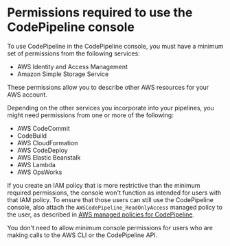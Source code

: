 # Permissions required to use the CodePipeline console<a name="security-iam-permissions-console"></a>

To use CodePipeline in the CodePipeline console, you must have a minimum set of permissions from the following services:
+ AWS Identity and Access Management
+ Amazon Simple Storage Service

These permissions allow you to describe other AWS resources for your AWS account\.

Depending on the other services you incorporate into your pipelines, you might need permissions from one or more of the following:
+ AWS CodeCommit
+ CodeBuild
+ AWS CloudFormation
+ AWS CodeDeploy
+ AWS Elastic Beanstalk
+ AWS Lambda
+ AWS OpsWorks

If you create an IAM policy that is more restrictive than the minimum required permissions, the console won't function as intended for users with that IAM policy\. To ensure that those users can still use the CodePipeline console, also attach the `AWSCodePipeline_ReadOnlyAccess` managed policy to the user, as described in [AWS managed policies for CodePipeline](managed-policies.md)\.

You don't need to allow minimum console permissions for users who are making calls to the AWS CLI or the CodePipeline API\.